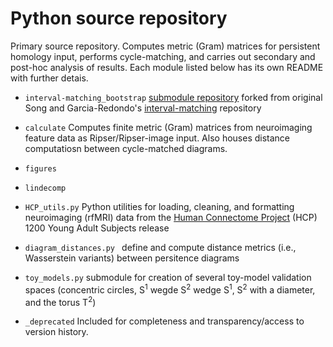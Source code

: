 # Python source repository

Primary source repository. Computes metric (Gram) matrices for persistent homology input, performs cycle-matching, and carries out secondary and post-hoc analysis of results. Each module listed below has its own README with further detais.

- `interval-matching_bootstrap` 
[submodule repository](https://github.com/tyo8/interval-matching_bootstrap) forked from original Song and Garcia-Redondo's [interval-matching](https://github.com/inesgare/interval-matching) repository

- `calculate`
Computes finite metric (Gram) matrices from neuroimaging feature data as Ripser/Ripser-image input. Also houses distance computatiosn between cycle-matched diagrams. 

- `figures`


- `lindecomp`


- `HCP_utils.py`
Python utilities for loading, cleaning, and formatting neuroimaging (rfMRI) data from the [Human Connectome Project](https://www.humanconnectome.org/study/hcp-young-adult/document/1200-subjects-data-release) (HCP) 1200 Young Adult Subjects release

- `diagram_distances.py `
define and compute distance metrics (i.e., Wasserstein variants) between persitence diagrams

- `toy_models.py`
submodule for creation of several toy-model validation spaces (concentric circles, S<sup>1</sup> wegde S<sup>2</sup> wedge S<sup>1</sup>, S<sup>2</sup> with a diameter, and the torus T<sup>2</sup>)

- `_deprecated`
Included for completeness and transparency/access to version history. 
